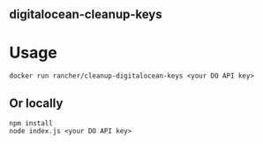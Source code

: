 digitalocean-cleanup-keys
------------------------

# Usage

```
docker run rancher/cleanup-digitalocean-keys <your DO API key>
```

## Or locally

```
npm install
node index.js <your DO API key>
```
